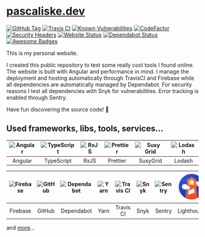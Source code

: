 # [pascaliske.dev](https://pascal-iske.de)

[![GitHub Tag](https://img.shields.io/github/tag/pascaliske/pascal-iske.de.svg?style=flat-square)](https://github.com/pascaliske/pascal-iske.de) [![Travis CI](https://img.shields.io/travis/com/pascaliske/pascal-iske.de/master.svg?style=flat-square)](https://travis-ci.com/pascaliske/pascal-iske.de) [![Known Vulnerabilities](https://snyk.io/test/github/pascaliske/pascal-iske.de/badge.svg?style=flat-square)](https://snyk.io/test/github/pascaliske/pascal-iske.de) [![CodeFactor](https://www.codefactor.io/repository/github/pascaliske/pascal-iske.de/badge?style=flat-square)](https://www.codefactor.io/repository/github/pascaliske/pascal-iske.de) [![Security Headers](https://img.shields.io/security-headers?url=https%3A%2F%2Fpascal-iske.de&style=flat-square)](https://pascal-iske.de) [![Website Status](https://img.shields.io/website-up-down-green-red/http/pascal-iske.de.svg?style=flat-square)](https://pascal-iske.de) [![Dependabot Status](https://api.dependabot.com/badges/status?host=github&repo=pascaliske/pascal-iske.de&style=flat-square)](https://dependabot.com/) [![Awesome Badges](https://img.shields.io/badge/badges-awesome-green.svg?style=flat-square)](https://github.com/Naereen/badges)

This is my personal website.

I created this public repository to test some really cool tools I found online. The website is built with Angular and performance in mind. I manage the deployment and hosting automatically through TravisCI and Firebase while all dependencies are automatically managed by Dependabot. For security reasons I test all dependencies with Snyk for vulnerabilities. Error tracking is enabled through Sentry.

Have fun discovering the source code! 🙂

## Used frameworks, libs, tools, services...

| ![Angular][ng] | ![TypeScript][ts] | ![RxJS][rx] | ![Prettier][pr] | ![Susy Grid][su] | ![Lodash][lo] |
| :------------: | :---------------: | :---------: | :-------------: | :--------------: | :-----------: |
|    Angular     |    TypeScript     |    RxJS     |    Prettier     |     SusyGrid     |    Lodash     |

| ![Firebase][fb] | ![GitHub][gh] | ![Dependabot][db] | ![Yarn][ya] | ![Travis CI][tr] | ![Snyk][sk] | ![Sentry][sy] | ![Lighthouse][lh] | ![Bundle Watch][bw] | ![now][nw] | ![Google Analytics][ga] |
| :-------------: | :-----------: | :---------------: | :---------: | :--------------: | :---------: | :-----------: | :---------------: | :-----------------: | :--------: | :---------------------: |
|    Firebase     |    GitHub     |    Dependabot     |    Yarn     |    Travis CI     |    Snyk     |    Sentry     |    Lighthouse     |    Bundle Watch     |    Now     |    Google Analytics     |

and [more](https://github.com/pascaliske/pascal-iske.de/blob/master/package.json)...

<!-- logos -->

[ng]: https://angular.io/assets/images/logos/angular/angular.svg
[ts]: https://github.com/remojansen/logo.ts/raw/master/ts.png
[rx]: https://rxjs.dev/generated/images/marketing/home/Rx_Logo-512-512.png
[pr]: https://raw.githubusercontent.com/prettier/prettier-logo/master/images/prettier-wide-light.png
[su]: http://oddbird.net/static/images/susy/susy-logos/logo-knockout.svg
[lo]: https://lodash.com/assets/img/lodash.svg
[fb]: https://firebase.google.com/downloads/brand-guidelines/SVG/logo-logomark.svg
[gh]: https://github.githubassets.com/images/modules/logos_page/GitHub-Mark.png
[db]: https://avatars3.githubusercontent.com/in/2141?s=200&v=4
[ya]: https://github.com/yarnpkg/assets/raw/master/yarn-kitten-full.png
[tr]: https://travis-ci.com/images/logos/TravisCI-Mascot-1.png
[sk]: https://res.cloudinary.com/snyk/image/upload/v1537345897/press-kit/brand/logo-vertical-black.png
[sy]: https://sentry-brand.storage.googleapis.com/sentry-glyph-black.png
[lh]: https://raw.githubusercontent.com/GoogleChrome/lighthouse/8b3d7f052b2e64dd857e741d7395647f487697e7/assets/lighthouse-logo.png
[bw]: https://bundlewatch.io/_assets/logo-large.svg
[nw]: https://assets.zeit.co/image/upload/front/assets/design/zeit-black-full-logo.svg
[ga]: https://www.vectorlogo.zone/logos/google_analytics/google_analytics-official.svg
